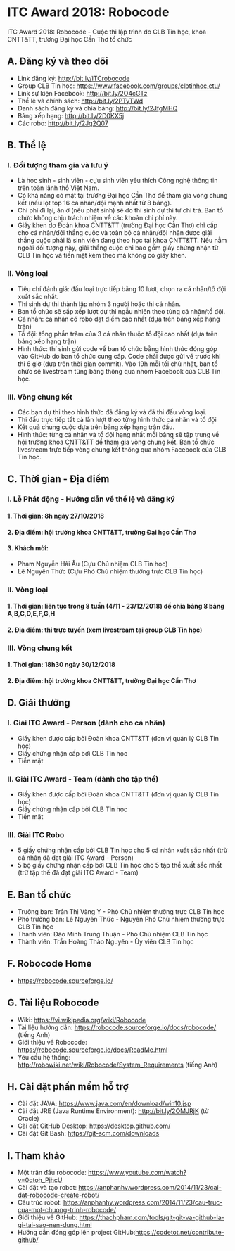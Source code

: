 # ITC Award 2018: Robocode
ITC Award 2018: Robocode - Cuộc thi lập trình do CLB Tin học, khoa CNTT&TT, trường Đại học Cần Thơ tổ chức

## A. Đăng ký và theo dõi
* Link đăng ký: http://bit.ly/ITCrobocode
* Group CLB Tin học: https://www.facebook.com/groups/clbtinhoc.ctu/
* Link sự kiện Facebook: http://bit.ly/2O4cGTz
* Thể lệ và chính sách: http://bit.ly/2PTyTWd
* Danh sách đăng ký và chia bảng: http://bit.ly/2JfgMHQ
* Bảng xếp hạng: http://bit.ly/2D0KX5j
* Các robo: http://bit.ly/2Jg2Q07

## B. Thể lệ
### I. Đối tượng tham gia và lưu ý
* Là học sinh - sinh viên - cựu sinh viên yêu thích Công nghệ thông tin trên toàn lãnh thổ Việt Nam.
* Có khả năng có mặt tại trường Đại học Cần Thơ để tham gia vòng chung kết (nếu lọt top 16 cá nhân/đội mạnh nhất từ 8 bảng).
* Chi phí đi lại, ăn ở (nếu phát sinh) sẽ do thí sinh dự thi tự chi trả. Ban tổ chức không chịu trách nhiệm về các khoản chi phí này.
* Giấy khen do Đoàn khoa CNTT&TT (trường Đại học Cần Thơ) chỉ cấp cho cá nhân/đội thắng cuộc và toàn bộ cá nhân/đội nhận được giải thắng cuộc phải là sinh viên đang theo học tại khoa CNTT&TT. Nếu nằm ngoài đối tượng này, giải thắng cuộc chỉ bao gồm giấy chứng nhận từ CLB Tin học và tiền mặt kèm theo mà không có giấy khen.

### II. Vòng loại
* Tiêu chí đánh giá: đấu loại trực tiếp bằng 10 lượt, chọn ra cá nhân/tổ đội xuất sắc nhất.
* Thí sinh dự thi thành lập nhóm 3 người hoặc thi cá nhân.
* Ban tổ chức sẽ sắp xếp lượt dự thi ngẫu nhiên theo từng cá nhân/tổ đội.
* Cá nhân: cá nhân có robo đạt điểm cao nhất (dựa trên bảng xếp hạng trận)
* Tổ đội: tổng phần trăm của 3 cá nhân thuộc tổ đội cao nhất (dựa trên bảng xếp hạng trận)
* Hình thức: thí sinh gửi code về ban tổ chức bằng hình thức đóng góp vào GitHub do ban tổ chức cung cấp. Code phải được gửi về trước khi thi 6 giờ (dựa trên thời gian commit). Vào 19h mỗi tối chủ nhật, ban tổ chức sẽ livestream từng bảng thông qua nhóm Facebook của CLB Tin học.

### III. Vòng chung kết
* Các bạn dự thi theo hình thức đã đăng ký và đã thi đấu vòng loại.
* Thi đấu trực tiếp tất cả lần lượt theo từng hình thức cá nhân và tổ đội
* Kết quả chung cuộc dựa trên bảng xếp hạng trận đấu.
* Hình thức: từng cá nhân và tổ đội hạng nhất mỗi bảng sẽ tập trung về hội trường khoa CNTT&TT để tham gia vòng chung kết. Ban tổ chức livestream trực tiếp vòng chung kết thông qua nhóm Facebook của CLB Tin học.

## C. Thời gian - Địa điểm
### I. Lễ Phát động - Hướng dẫn về thể lệ và đăng ký
#### 1. Thời gian: 8h ngày 27/10/2018
#### 2. Địa điểm: hội trường khoa CNTT&TT, trường Đại học Cần Thơ
#### 3. Khách mời:
* Phạm Nguyễn Hải Âu (Cựu Chủ nhiệm CLB Tin học)
* Lê Nguyên Thức (Cựu Phó Chủ nhiệm thường trực CLB Tin học)

### II. Vòng loại
#### 1. Thời gian: liên tục trong 8 tuần (4/11 - 23/12/2018) để chia bảng 8 bảng A,B,C,D,E,F,G,H
#### 2. Địa điểm: thi trực tuyến (xem livestream tại group CLB Tin học)

### III. Vòng chung kết
#### 1. Thời gian: 18h30 ngày 30/12/2018
#### 2. Địa điểm: hội trường khoa CNTT&TT, trường Đại học Cần Thơ

## D. Giải thưởng
### I. Giải ITC Award - Person (dành cho cá nhân)
* Giấy khen được cấp bởi Đoàn khoa CNTT&TT (đơn vị quản lý CLB Tin học)
* Giấy chứng nhận cấp bởi CLB Tin học
* Tiền mặt

### II. Giải ITC Award - Team (dành cho tập thể)
* Giấy khen được cấp bởi Đoàn khoa CNTT&TT (đơn vị quản lý CLB Tin học)
* Giấy chứng nhận cấp bởi CLB Tin học
* Tiền mặt

### III. Giải ITC Robo
* 5 giấy chứng nhận cấp bởi CLB Tin học cho 5 cá nhân xuất sắc nhất (trừ cá nhân đã đạt giải ITC Award - Person)
* 5 bộ giấy chứng nhận cấp bởi CLB Tin học cho 5 tập thể xuất sắc nhất (trừ tập thể đã đạt giải ITC Award - Team)

## E. Ban tổ chức
* Trưởng ban: Trần Thị Vàng Y - Phó Chủ nhiệm thường trực CLB Tin học
* Phó trưởng ban: Lê Nguyên Thức - Nguyên Phó Chủ nhiệm thường trực CLB Tin học
* Thành viên: Đào Minh Trung Thuận - Phó Chủ nhiệm CLB Tin học
* Thành viên: Trần Hoàng Thảo Nguyên - Ủy viên CLB Tin học

## F. Robocode Home
* https://robocode.sourceforge.io/

## G. Tài liệu Robocode
* Wiki: https://vi.wikipedia.org/wiki/Robocode
* Tài liệu hướng dẫn: https://robocode.sourceforge.io/docs/robocode/ (tiếng Anh)
* Giới thiệu về Robocode: https://robocode.sourceforge.io/docs/ReadMe.html
* Yêu cầu hệ thống: http://robowiki.net/wiki/Robocode/System_Requirements (tiếng Anh)

## H. Cài đặt phần mềm hỗ trợ
* Cài đặt JAVA: https://www.java.com/en/download/win10.jsp
* Cài đặt JRE (Java Runtime Environment): http://bit.ly/2OMJRjK (từ Oracle)
* Cài đặt GitHub Desktop: https://desktop.github.com/
* Cài đặt Git Bash: https://git-scm.com/downloads

## I. Tham khảo
* Một trận đấu robocode: https://www.youtube.com/watch?v=0qtoh_PjhcU
* Cài đặt và tạo robot: https://anphanhv.wordpress.com/2014/11/23/cai-dat-robocode-create-robot/
* Cấu trúc robot: https://anphanhv.wordpress.com/2014/11/23/cau-truc-cua-mot-chuong-trinh-robocode/
* Giới thiệu về GitHub: https://thachpham.com/tools/git-git-va-github-la-gi-tai-sao-nen-dung.html
* Hướng dẫn đóng góp lên project GitHub:https://codetot.net/contribute-github/

